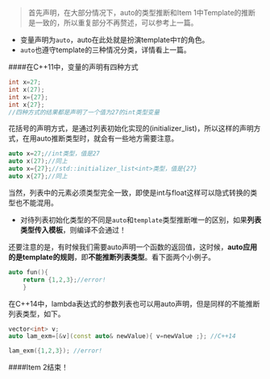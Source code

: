 > 首先声明，在大部分情况下，auto的类型推断和Item 1中Template的推断是一致的，所以重复部分不再赘述，可以参考上一篇。

* 变量声明为`auto`，auto在此处就是扮演template中`T`的角色。
* `auto`也遵守template的三种情况分类，详情看上一篇。

####在C++11中，变量的声明有四种方式
```cpp
int x=27;
int x(27);
int x={27};
int x{27};
//四种方式的结果都是声明了一个值为27的int类型变量
```
花括号的声明方式，是通过列表初始化实现的(initializer_list)，所以这样的声明方式，在用auto推断类型时，就会有一些地方需要注意。
```cpp
auto x=27;//int类型，值是27
auto x(27);//同上
auto x={27};//std::initializer_list<int>类型，值是{27}
auto x{27};//同上
```
当然，列表中的元素必须类型完全一致，即使是int与float这样可以隐式转换的类型也不能混用。

*  对待列表初始化类型的不同是`auto`和`template`类型推断唯一的区别，如果**列表类型传入模板**，则编译不会通过！

还要注意的是，有时候我们需要auto声明一个函数的返回值，这时候，**auto应用的是template的规则**，即**不能推断列表类型**。看下面两个小例子。
```cpp
auto fun(){
	return {1,2,3};//error!
	}
```
在C++14中，lambda表达式的参数列表也可以用auto声明，但是同样的不能推断列表类型，如下。
```cpp
vector<int> v;
auto lam_exm=[&v](const auto& newValue){ v=newValue ;}; //C++14

lam_exm({1,2,3}); //error!
```

####Item 2结束！